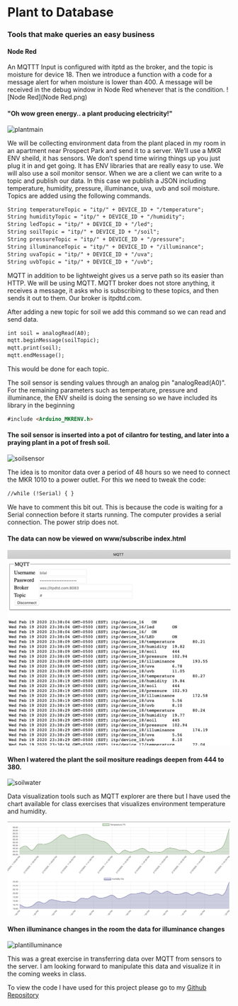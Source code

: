 # Plant to Database

### Tools that make queries an easy business

#### Node Red
An MQTTT Input is configured with itptd as the broker, and the topic is moisture for device 18. Then we introduce a function with a code for a message alert for when moisture is lower than 400. A message will be received in the debug window in Node Red whenever that is the condition.
![Node Red](Node Red.png)

#### "Oh wow green energy.. a plant producing electricity!" 

![plantmain](plantmain.jpg)


We will be collecting environment data from the plant placed in my room in an apartment near Prospect Park and send it to a server.  We’ll use a MKR ENV sheild, it has sensors. We don’t spend time wiring things up you just plug it in and get going. It has ENV libraries that are really easy to use. We will also use a soil monitor sensor. When we are a client we can write to a topic and publish our data. In this case we publish a JSON including temperature, humidity, pressure, illuminance, uva, uvb and soil moisture. Topics are added using the following commands.

```markdown
String temperatureTopic = "itp/" + DEVICE_ID + "/temperature";
String humidityTopic = "itp/" + DEVICE_ID + "/humidity";
String ledTopic = "itp/" + DEVICE_ID + "/led";
String soilTopic = "itp/" + DEVICE_ID + "/soil";
String pressureTopic = "itp/" + DEVICE_ID + "/pressure";
String illuminanceTopic = "itp/" + DEVICE_ID + "/illuminance";
String uvaTopic = "itp/" + DEVICE_ID + "/uva";
String uvbTopic = "itp/" + DEVICE_ID + "/uvb";
```


MQTT in addition to be lightweight gives us a serve path so its easier than HTTP. We will be using MQTT. MQTT broker does not store anything, it receives a message, it asks who is subscribing to these topics, and then sends it out to them. Our broker is itpdtd.com.

After adding a new topic for soil we add this command so we can read and send data. 

```markdown
int soil = analogRead(A0);
mqtt.beginMessage(soilTopic);
mqtt.print(soil);
mqtt.endMessage();
```
This would be done for each topic.

The soil sensor is sending values through an analog pin "analogRead(A0)". For the remaining parameters such as temperature, pressure and illuminance, the ENV sheild is doing the sensing so we have included its library in the beginning 

```markdown
#include <Arduino_MKRENV.h>
```

#### The soil sensor is inserted into a pot of cilantro for testing, and later into a praying plant in a pot of fresh soil. 

![soilsensor](soilsensor.jpg)

The idea is to monitor data over a period of 48 hours so we need to connect the MKR 1010 to a power outlet. For this we need to tweak the code:

```markdown
//while (!Serial) { }
```
We have to comment this bit out. This is because the code is waiting for a Serial connection before it starts running. The computer provides a serial connection. The power strip does not. 

#### The data can now be viewed on www/subscribe index.html

![mqttdata](mqttdata.png)


#### When I watered the plant the soil mositure readings deepen from 444 to 380. 

![soilwater](soilwater.jpg)


Data visualization tools such as MQTT explorer are there but I have used the chart available for class exercises that visualizes environment temperature and humidity.

![visualdata](visualdata.png)

#### When illuminance changes in the room the data for illuminance changes 


![plantilluminance](plantilluminance.jpg)

This was a great exercise in transferring data over MQTT from sensors to the server. I am looking forward to manipulate this data and visualize it in the coming weeks in class.

To view the code I have used for this project please go to my [Github Repository](https://github.com/bsehgol/devicetodatabase/blob/master/soilmonitor/soilmonitor.ino)
